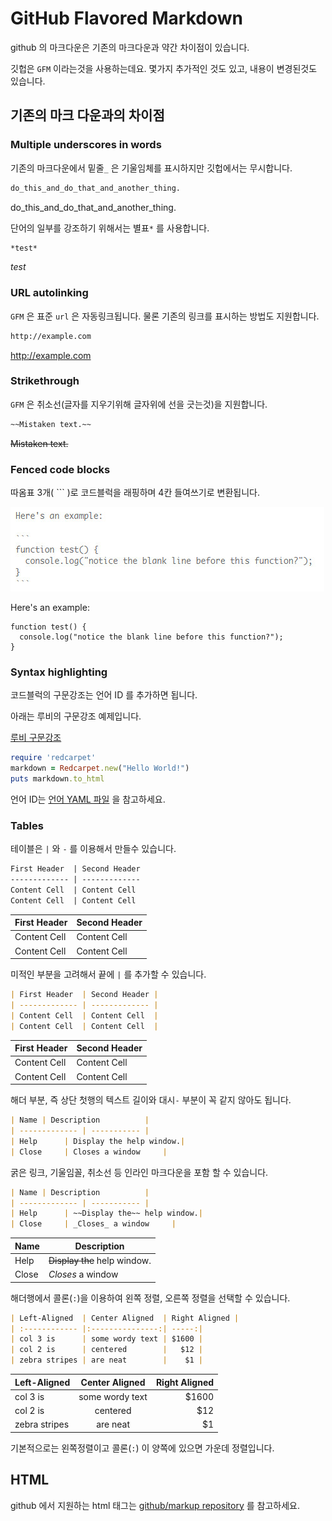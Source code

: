 # GitHub Flavored Markdown

github 의 마크다운은 기존의 마크다운과 약간 차이점이 있습니다.

깃헙은 `GFM` 이라는것을 사용하는데요. 몇가지 추가적인 것도 있고, 내용이 변경된것도 있습니다.


## 기존의 마크 다운과의 차이점



### Multiple underscores in words

기존의 마크다운에서 밑줄`_` 은 기울임체를 표시하지만 깃헙에서는 무시합니다.


```md
do_this_and_do_that_and_another_thing.
```

do_this_and_do_that_and_another_thing.


단어의 일부를 강조하기 위해서는 별표`*` 를 사용합니다.

```md
*test*
```

*test*


### URL autolinking

`GFM` 은 표준 `url` 은 자동링크됩니다. 물론 기존의 링크를 표시하는 방법도 지원합니다.

```md
http://example.com
```

http://example.com



### Strikethrough

`GFM` 은 취소선(글자를 지우기위해 글자위에 선을 긋는것)을 지원합니다.

```md
~~Mistaken text.~~
```

~~Mistaken text.~~



### Fenced code blocks

따옴표 3개( \`\`\` )로 코드블럭을 래핑하며 4칸 들여쓰기로 변환됩니다.

![코드블럭 이미지](../images/git-2015-06-30-002.jpg)

Here's an example:

```
function test() {
  console.log("notice the blank line before this function?");
}
```




### Syntax highlighting

코드블럭의 구문강조는 언어 ID 를 추가하면 됩니다.

아래는 루비의 구문강조 예제입니다.

[루비 구문강조](../images/git-2015-06-30-003.jpg)

```ruby
require 'redcarpet'
markdown = Redcarpet.new("Hello World!")
puts markdown.to_html
```

언어 ID는 [언어 YAML 파일](https://github.com/github/linguist/blob/master/lib/linguist/languages.yml) 을 참고하세요.




### Tables

테이블은 `|` 와 `-` 를 이용해서 만들수 있습니다.

```md
First Header  | Second Header
------------- | -------------
Content Cell  | Content Cell
Content Cell  | Content Cell
```


First Header  | Second Header
------------- | -------------
Content Cell  | Content Cell
Content Cell  | Content Cell


미적인 부분을 고려해서 끝에 `|` 를 추가할 수 있습니다.

```md
| First Header  | Second Header |
| ------------- | ------------- |
| Content Cell  | Content Cell  |
| Content Cell  | Content Cell  |
```

| First Header  | Second Header |
| ------------- | ------------- |
| Content Cell  | Content Cell  |
| Content Cell  | Content Cell  |


해더 부분, 즉 상단 첫행의 텍스트 길이와 대시`-` 부분이 꼭 같지 않아도 됩니다.

```md
| Name | Description          |
| ------------- | ----------- |
| Help      | Display the help window.|
| Close     | Closes a window     |
```

굵은 링크, 기울임꼴, 취소선 등 인라인 마크다운을 포함 할 수 있습니다.

```md
| Name | Description          |
| ------------- | ----------- |
| Help      | ~~Display the~~ help window.|
| Close     | _Closes_ a window     |
```

| Name | Description          |
| ------------- | ----------- |
| Help      | ~~Display the~~ help window.|
| Close     | _Closes_ a window     |


해더행에서 콜론(`:`)을 이용하여 왼쪽 정렬, 오른쪽 정렬을 선택할 수 있습니다.

```md
| Left-Aligned  | Center Aligned  | Right Aligned |
| :------------ |:---------------:| -----:|
| col 3 is      | some wordy text | $1600 |
| col 2 is      | centered        |   $12 |
| zebra stripes | are neat        |    $1 |
```


| Left-Aligned  | Center Aligned  | Right Aligned |
| :------------ |:---------------:| -----:|
| col 3 is      | some wordy text | $1600 |
| col 2 is      | centered        |   $12 |
| zebra stripes | are neat        |    $1 |

기본적으로는 왼쪽정렬이고 콜론(`:`) 이 양쪽에 있으면 가운데 정렬입니다.



## HTML

github 에서 지원하는 html 태그는 [github/markup repository](https://github.com/github/markup) 를 참고하세요.













